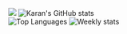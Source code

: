 ![](https://desphter.sirv.com/Images/4008923.png)
![Karan's GitHub stats](https://github-readme-stats.vercel.app/api?username=karan-vk&show_icons=true&theme=tokyonight&include_all_commits=true&count_private=true&hide=prs) <br />
![Top Languages](https://github-readme-stats.vercel.app/api/top-langs/?username=karan-vk&hide=html,css,java&langs_count=10&theme=tokyonight)
![Weekly stats](https://github-readme-stats.vercel.app/api/wakatime?username=karanv&theme=tokyonight)

